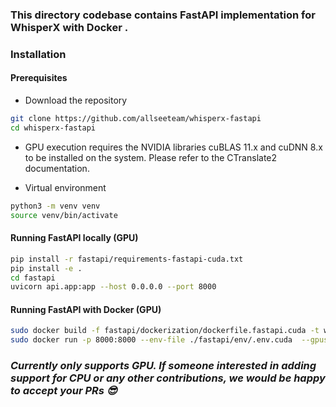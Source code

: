 ### This directory codebase contains FastAPI implementation for WhisperX with Docker .

### Installation

#### Prerequisites

- Download the repository
```bash
git clone https://github.com/allseeteam/whisperx-fastapi
cd whisperx-fastapi
```

- GPU execution requires the NVIDIA libraries cuBLAS 11.x and cuDNN 8.x to be installed on the system. Please refer to the CTranslate2 documentation.

- Virtual environment
```bash
python3 -m venv venv
source venv/bin/activate
```

#### Running FastAPI locally (GPU)
```bash
pip install -r fastapi/requirements-fastapi-cuda.txt
pip install -e .
cd fastapi
uvicorn api.app:app --host 0.0.0.0 --port 8000
```

#### Running FastAPI with Docker (GPU)
```bash
sudo docker build -f fastapi/dockerization/dockerfile.fastapi.cuda -t whisperx-fastapi-cuda .
sudo docker run -p 8000:8000 --env-file ./fastapi/env/.env.cuda  --gpus all --name whisperx-fastapi-cuda-container whisperx-fastapi-cuda
```

### *Currently only supports GPU. If someone interested in adding support for CPU or any other contributions, we would be happy to accept your PRs 😎*